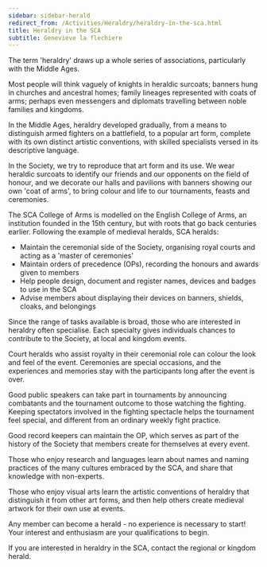 ```yaml
---
sidebar: sidebar-herald
redirect_from: /Activities/Heraldry/heraldry-in-the-sca.html
title: Heraldry in the SCA
subtitle: Genevieve la flechiere
---
```

The term 'heraldry' draws up a whole series of associations, 
particularly with the Middle Ages.

Most people will think vaguely of knights in heraldic surcoats; 
banners hung in churches and ancestral homes; family lineages 
represented with coats of arms; perhaps even messengers and diplomats 
travelling between noble families and kingdoms.

In the Middle Ages, heraldry developed gradually, from a means to 
distinguish armed fighters on a battlefield, to a popular art form, 
complete with its own distinct artistic conventions, with skilled 
specialists versed in its descriptive language.

In the Society, we try to reproduce that art form and its use. We wear 
heraldic surcoats to identify our friends and our opponents on the 
field of honour, and we decorate our halls and pavilions with banners 
showing our own 'coat of arms', to bring colour and life to our 
tournaments, feasts and ceremonies.

The SCA College of Arms is modelled on the English College of Arms, an 
institution founded in the 15th century, but with roots that go back 
centuries earlier. Following the example of medieval heralds, SCA 
heralds:


- Maintain the ceremonial side of the Society, organising royal courts 
  and acting as a 'master of ceremonies'
- Maintain orders of precedence (OPs), recording the honours and 
  awards given to members
- Help people design, document and register names, devices and badges 
  to use in the SCA
- Advise members about displaying their devices on banners, shields, 
  cloaks, and belongings

Since the range of tasks available is broad, those who are interested 
in heraldry often specialise. Each specialty gives individuals chances 
to contribute to the Society, at local and kingdom events.

Court heralds who assist royalty in their ceremonial role can colour 
the look and feel of the event. Ceremonies are special occasions, and 
the experiences and memories stay with the participants long after the 
event is over.

Good public speakers can take part in tournaments by announcing 
combatants and the tournament outcome to those watching the fighting. 
Keeping spectators involved in the fighting spectacle helps the 
tournament feel special, and different from an ordinary weekly fight 
practice.

Good record keepers can maintain the OP, which serves as part of the 
history of the Society that members create for themselves at every 
event.

Those who enjoy research and languages learn about names and naming 
practices of the many cultures embraced by the SCA, and share that 
knowledge with non-experts.

Those who enjoy visual arts learn the artistic conventions of heraldry 
that distinguish it from other art forms, and then help others create 
medieval artwork for their own use at events.

Any member can become a herald - no experience is necessary to start! 
Your interest and enthusiasm are your qualifications to begin.

If you are interested in heraldry in the SCA, contact the regional or 
kingdom herald.
